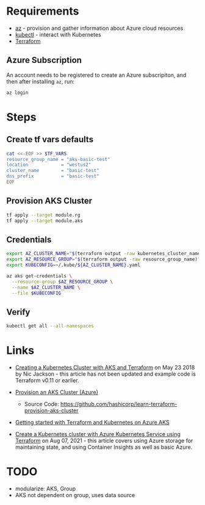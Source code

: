 

# Requirements

  * [az](https://docs.microsoft.com/cli/azure/install-azure-cli) - provision and gather information about Azure cloud resources
  * [kubectl](https://kubernetes.io/docs/tasks/tools/) - interact with Kubernetes
  * [Terraform](https://www.terraform.io/)

## Azure Subscription

An account needs to be registered to create an Azure subscripiton, and then after installing `az`, run:

```bash
az login
```

# Steps


## Create tf vars defaults

```bash
cat <<-EOF >> $TF_VARS
resource_group_name = "aks-basic-test"
location            = "westus2"
cluster_name        = "basic-test"
dns_prefix          = "basic-test"
EOF
```

## Provision AKS Cluster

```bash
tf apply --target module.rg
tf apply --target module.aks
```

## Credentials

```bash
export AZ_CLUSTER_NAME="$(terraform output -raw kubernetes_cluster_name)"
export AZ_RESOURCE_GROUP="$(terraform output -raw resource_group_name)"
export KUBECONFIG=~/.kube/${AZ_CLUSTER_NAME}.yaml

az aks get-credentials \
  --resource-group $AZ_RESOURCE_GROUP \
  --name $AZ_CLUSTER_NAME \
  --file $KUBECONFIG
```

## Verify

```bash
kubectl get all --all-namespaces
```

# Links

* [Creating a Kubernetes Cluster with AKS and Terraform](https://www.hashicorp.com/blog/kubernetes-cluster-with-aks-and-terraform) on May 23 2018 by Nic Jackson - this article has not been updated and example code is Terraform v0.11 or earlier.

* [Provision an AKS Cluster (Azure)](https://learn.hashicorp.com/tutorials/terraform/aks)
  * Source Code: https://github.com/hashicorp/learn-terraform-provision-aks-cluster
* [Getting started with Terraform and Kubernetes on Azure AKS](https://learnk8s.io/terraform-aks)
* [Create a Kubernetes cluster with Azure Kubernetes Service using Terraform](https://docs.microsoft.com/azure/developer/terraform/create-k8s-cluster-with-tf-and-aks) on Aug 07, 2021 - this article covers using Azure storage for maintaining state, and using Container Insights as well as basic Azure.


# TODO

* modularize: AKS, Group
* AKS not dependent on group, uses data source
